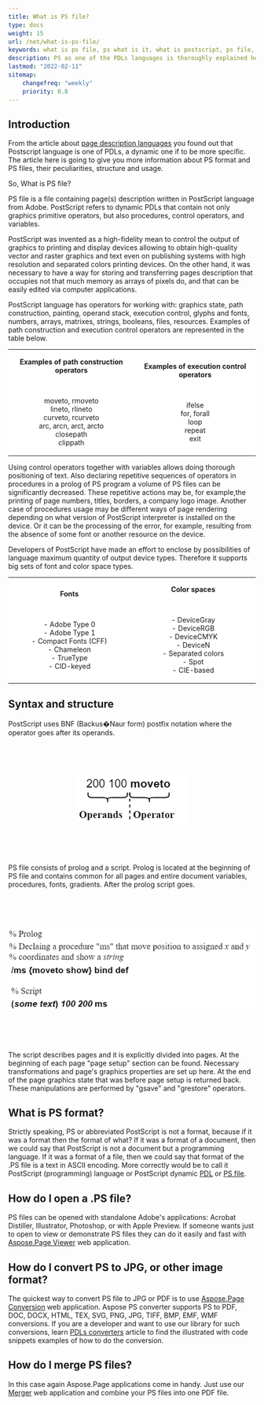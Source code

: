 ```yaml
---
title: What is PS file?
type: docs
weight: 15
url: /net/what-is-ps-file/
keywords: what is ps file, ps what is it, what is postscript, ps file, ps format, ps language, postscript file, postscript format, postscript language
description: PS as one of the PDLs languages is thoroughly explained here. Along with it this page briefly answers the question "What is a PS file?"
lastmod: "2022-02-11"
sitemap:
    changefreq: "weekly"
    priority: 0.8
---
```


## Introduction

From the article about [page description languages](/page/net/page-description-languages/) you found out that Postscript language is one of PDLs,
a dynamic one if to be more specific. The article here is going to give you more information about PS format and PS files, their peculiarities, 
structure and usage.

So, What is PS file? </br>

PS file is a file containing page(s) description written in PostScript language from Adobe. PostScript refers to dynamic PDLs that contain not only 
graphics primitive operators, but also procedures, control operators, and variables.  

PostScript was invented as a high-fidelity mean to control the output of graphics to printing and display devices allowing to obtain high-quality
vector and raster graphics and text even on publishing systems with high resolution and separated colors printing devices. On the other hand, it was 
necessary to have a way for storing and transferring pages description that occupies not that much memory as arrays of pixels do, and that can be 
easily edited via computer applications.  

PostScript language has operators for working with: graphics state, path construction, painting, operand stack, execution control, glyphs and fonts, 
numbers, arrays, matrixes, strings, booleans, files, resources. Examples of path construction and execution control operators are represented 
in the table below.

<p align="center">
<table>
<tr>
<td style="background: white; border-color: white">
<p align="center"><b>Examples of path construction operators</b></p>
<img width=400/>
<p align="center">
moveto, rmoveto
</br>
lineto, rlineto
</br>
curveto, rcurveto
</br>
arc, arcn, arct, arcto
</br>
closepath
</br>
clippath
</br>
</p>
</td>
<td style="background: white; border-color: white">
<p align="center"><b>Examples of execution control operators</b></p>
<img width=400/>
<p align="center">
ifelse
</br>
for, forall
</br>
loop
</br>
repeat
</br>
exit
</p>
</td>
</tr>
</table>
</p>  

Using control operators together with variables allows doing thorough positioning of text. Also declaring repetitive sequences of operators in 
procedures in a prolog of PS program a volume of PS files can be significantly decreased. These repetitive actions may be, for example,the 
printing of page numbers, titles, borders, a company logo image. Another case of procedures usage may be different ways of page rendering depending 
on what version of PostScript interpreter is installed on the device. Or it can be the processing of the error, for example, resulting from the 
absence of some font or another resource on the device.  

Developers of PostScript have made an effort to enclose by possibilities of language maximum quantity of output device types.
Therefore it supports big sets of font and color space types.

<p align="center">
<table>
<tr>
<td style="background: white; border-color: white">
<p align="center"><b>Fonts</b></p>
<img width=400/>
<p align="center">
- Adobe Type 0
</br>
- Adobe Type 1
</br>
- Compact Fonts (CFF)
</br>
- Chameleon
</br>
- TrueType
</br>
- CID-keyed
</br>
</p>
</td>
<td style="background: white; border-color: white">
<p align="center"><b>Color spaces</b></p>
<img width=400/>
<p align="center">
- DeviceGray
</br>
- DeviceRGB
</br>
- DeviceCMYK
</br>
- DeviceN
</br>
- Separated colors
</br>
- Spot
</br>
- CIE-based
</p>
</td>
</tr>
</table>
</p>

## Syntax and structure

 PostScript uses BNF (Backus�Naur form) postfix notation where the operator goes after its operands.

</br></br></br>
<p align="center">
	<img src="PS syntax.png">
</p>
</br></br></br>

PS file consists of prolog and a script. Prolog is located at the beginning of PS file and contains common for all pages
and entire document variables, procedures, fonts, gradients. After the prolog script goes. 

</br></br></br>
<p align="center">
	<img src="PS file structure.png">
</p>
</br></br></br>

The script describes pages and it is explicitly divided into pages.
At the beginning of each page \"page setup\" section can be found. Necessary transformations and page\'s graphics properties are set up here. 
At the end of the page graphics state that was before page setup is returned back. These manipulations are performed by \"gsave\" 
and \"grestore\" operators.

## What is PS format?

Strictly speaking, PS or abbreviated PostScript is not a format, because if it was a format then the format of what? If it was a format of a document, 
then we could say that PostScript is not a document but a programming language. If it was a format of a file, then we could say that format of 
the .PS file is a text in ASCII encoding. More correctly would be to call it PostScript (programming) language or 
PostScript dynamic [PDL](/page/net/page-description-languages/) or [PS file](/page/net/what-is-a-ps-file/).

## How do I open a .PS file?

PS files can be opened with standalone Adobe's applications: Acrobat Distiller, Illustrator, Photoshop, or with Apple Preview.
If someone wants just to open to view or demonstrate PS files they can do it easily 
and fast with [Aspose.Page Viewer](https://products.aspose.app/page/viewer/ps) web application.

## How do I convert PS to JPG, or other image format?

The quickest way to convert PS file to JPG or PDF is to use
[Aspose.Page Conversion](https://products.aspose.app/page/conversion/ps) web application. Aspose PS converter supports PS to PDF, DOC, DOCX, HTML,
TEX, SVG, PNG, JPG, TIFF, BMP, EMF, WMF conversions.
If you are a developer and want to use our library for such conversions, learn [PDLs converters](https://docs.aspose.com/page/net/convert/) article 
to find the illustrated with code snippets examples of how to do the conversion.

## How do I merge PS files?

In this case again Aspose.Page applications come in handy. Just use our
[Merger](https://products.aspose.app/page/merger/ps) web application and combine your PS files into one PDF file.
